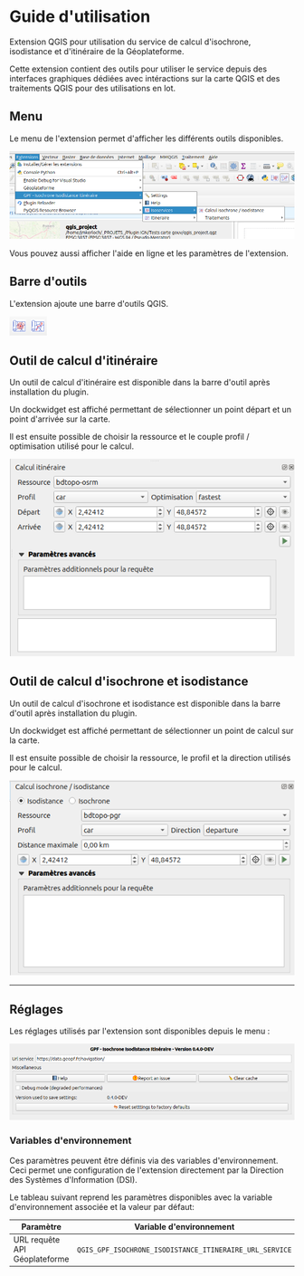 # Guide d'utilisation

Extension QGIS pour utilisation du service de calcul d'isochrone, isodistance et d'itinéraire de la Géoplateforme.

Cette extension contient des outils pour utiliser le service depuis des interfaces graphiques dédiées avec intéractions sur la carte QGIS et des traitements QGIS pour des utilisations en lot.

## Menu

Le menu de l'extension permet d'afficher les différents outils disponibles.

![Menu plugin](../static/plugin_menu.png "Menu plugin")

Vous pouvez aussi afficher l'aide en ligne et les paramètres de l'extension.

## Barre d'outils

L'extension ajoute une barre d'outils QGIS.

![Barre d'outils plugin](../static/plugin_toolbar.png "Barre d'outils plugin")

## Outil de calcul d'itinéraire

Un outil de calcul d'itinéraire est disponible dans la barre d'outil après installation du plugin.

Un dockwidget est affiché permettant de sélectionner un point départ et un point d'arrivée sur la carte.

Il est ensuite possible de choisir la ressource et le couple profil / optimisation utilisé pour le calcul.

![Calcul itinéraire](../static/widget_itineraire.png "Calcul itinéraire")

## Outil de calcul d'isochrone et isodistance

Un outil de calcul d'isochrone et isodistance est disponible dans la barre d'outil après installation du plugin.

Un dockwidget est affiché permettant de sélectionner un point de calcul sur la carte.

Il est ensuite possible de choisir la ressource, le profil et la direction utilisés pour le calcul.

![Calcul isoservice](../static/widget_isoservice.png "Calcul isoservice")

----

## Réglages

Les réglages utilisés par l'extension sont disponibles depuis le menu :

![Paramètres extension](../static/plugin_settings.png "Paramètres extension")

### Variables d'environnement

Ces paramètres peuvent être définis via des variables d'environnement. Ceci permet une configuration de l'extension directement par la Direction des Systèmes d'Information (DSI).

Le tableau suivant reprend les paramètres disponibles avec la variable d'environnement associée et la valeur par défaut:

|Paramètre                         | Variable d'environnement                                | Valeur par défaut                          |
|----------------------------------|---------------------------------------------------------|--------------------------------------------|
|URL requête API Géoplateforme     | `QGIS_GPF_ISOCHRONE_ISODISTANCE_ITINERAIRE_URL_SERVICE` | `https://data.geopf.fr/navigation/`        |
